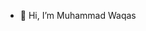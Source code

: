 - 👋 Hi, I’m Muhammad Waqas
<!---
WaqasQx/WaqasQx is a ✨ special ✨ repository because its `README.md` (this file) appears on your GitHub profile.
You can click the Preview link to take a look at your changes.
--->
